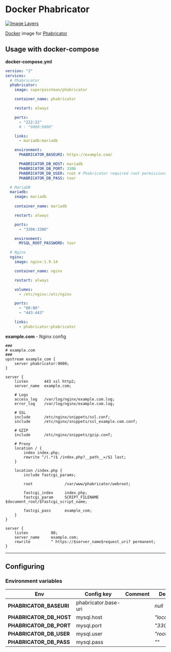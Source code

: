 # Docker Phabricator

[![Image Layers][imagelayers-image]][imagelayers-url]

[Docker][docker-url] image for [Phabricator][phabricator-url]


## Usage with docker-compose

**docker-compose.yml**

```yaml
version: "2"
services:
  # Phabricator
  phabricator:
    image: superpaintman/phabricator

    container_name: phabricator

    restart: always

    ports:
      - "222:22"
      # - "9000:9000"

    links:
      - mariadb:mariadb

    environment:
      PHABRICATOR_BASEURI: https://example.com/

      PHABRICATOR_DB_HOST: mariadb
      PHABRICATOR_DB_PORT: 3306
      PHABRICATOR_DB_USER: root # Phabricator required root permissions
      PHABRICATOR_DB_PASS: toor

  # MariaDB
  mariadb:
    image: mariadb
    
    container_name: mariadb

    restart: always

    ports:
      - "3306:3306"

    environment:
      MYSQL_ROOT_PASSWORD: toor

  # Nginx
  nginx:
    image: nginx:1.9.14

    container_name: nginx

    restart: always

    volumes:
      - /etc/nginx:/etc/nginx

    ports:
      - "80:80"
      - "443:443"

    links:
      - phabricator:phabricator
```


**example.com** - Nginx config

```nginx
###
# example.com
###
upstream example_com {
    server phabricator:9000;
}

server {
    listen       443 ssl http2;
    server_name  example.com;

    # Logs
    access_log   /var/log/nginx/example.com.log;
    error_log    /var/log/nginx/example.com.log;

    # SSL
    include      /etc/nginx/snippets/ssl.conf;
    include      /etc/nginx/snippets/ssl_example.com.conf;

    # GZIP
    include      /etc/nginx/snippets/gzip.conf;

    # Proxy
    location / {
        index index.php;
        rewrite ^/(.*)$ /index.php?__path__=/$1 last;
    }

    location /index.php {
        include fastcgi_params;

        root              /var/www/phabricator/webroot;

        fastcgi_index     index.php;
        fastcgi_param     SCRIPT_FILENAME $document_root/$fastcgi_script_name;

        fastcgi_pass      example_com;
    }
}

server {
    listen          80;
    server_name     example.com;
    rewrite         ^ https://$server_name$request_uri? permanent;
}
```

--------------------------------------------------------------------------------

## Configuring
### Environment variables
|Env                    |Config key          |Comment|Default      |
|-----------------------|--------------------|-------|-------------|
|**PHABRICATOR_BASEURI**|phabricator.base-uri|       |*null*       |
|**PHABRICATOR_DB_HOST**|mysql.host          |       |*"localhost"*|
|**PHABRICATOR_DB_PORT**|mysql.port          |       |*"3306"*     |
|**PHABRICATOR_DB_USER**|mysql.user          |       |*"root"*     |
|**PHABRICATOR_DB_PASS**|mysql.pass          |       |*""*         |

[docker-url]: //www.docker.com/
[phabricator-url]: //phabricator.org/
[imagelayers-image]: //badge.imagelayers.io/superpaintman/phabricator:latest.svg
[imagelayers-url]: //imagelayers.io/?images=superpaintman%2Fphabricator:latest